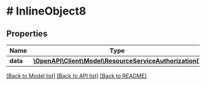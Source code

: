 # # InlineObject8

## Properties

Name | Type | Description | Notes
------------ | ------------- | ------------- | -------------
**data** | [**\OpenAPI\Client\Model\ResourceServiceAuthorization[]**](ResourceServiceAuthorization.md) |  | [optional]

[[Back to Model list]](../../README.md#models) [[Back to API list]](../../README.md#endpoints) [[Back to README]](../../README.md)
